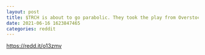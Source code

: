 ```yaml
--- 
layout: post 
title: $TRCH is about to go parabolic. They took the play from Overstock last year and supersized it. Wes Christian is the attorney and was on Superstonks channel. You have until June 22 to buy in and the shorts must cover as a dividend offer has been created. 
date: 2021-06-16 1623847465 
categories: reddit 
--- 
```

https://redd.it/o13zmv